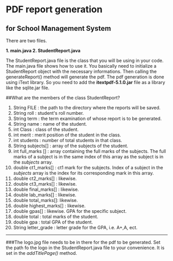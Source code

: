 # PDF report generation 
## for School Management System


There are two files.


**1. main.java
2. StudentReport.java**

The StudentReport.java file is the class that you will be using in your code. The main.java file shows how to use it.
You basically need to initialize a StudentReport object with the necessary informations. Then calling the generateReport() method will generate the pdf.
The pdf generation is done using iText library. So you need to add the **itextpdf-5.1.0.jar** file as a library like the sqlite.jar file.

##What are the members of the class StudentReport?

1. String FILE : the path to the directory where the reports will be saved.
2. String roll : student's roll number.
3. String term : the term examination of whose report is to be generated.
4. String name : name of the student.
5. int Class : class of the student.
6. int merit : merit position of the student in the class.
7. int students : number of total students in that class.
8. String subjects[] : array of the subjects of the student.
9. int full_marks [] : array containing the full marks of the subjects. The full marks of a subject is in the same index of this array as the subject is in the *subjects* array. 
10. double ct1_marks[] : ct1 mark for the subjects. Index of a subject in the *subjects* array is  the  index for its corresponding mark in this array.
11. double ct2_marks[] : likewise.
12. double ct3_marks[] : likewise.
13. double final_marks[] : likewise.
14. double lab_marks[] : likewise.
15. double total_marks[]: likewise.
16. double highest_marks[] : likewise.
17. double gpas[] : likewise. GPA for the specific subject.
18. double total : total marks of the student.
19. double gpa : total GPA of the student.
20. String letter_grade : letter grade for the GPA, i.e. A+,A, ect.

***
###The logo.jpg file needs to be in there for the pdf to be generated.
Set the path fo the logo in the StudentReport.java file to your convenience. It is set in the *addTitlePage()* method.



